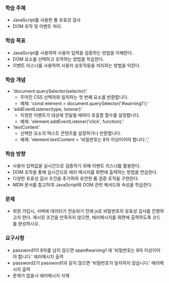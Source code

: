 ### 학습 주제
- JavaScript를 사용한 폼 유효성 검사
- DOM 조작 및 이벤트 처리

### 학습 목표
- JavaScript를 사용하여 사용자 입력을 검증하는 방법을 이해한다.
- DOM 요소를 선택하고 조작하는 방법을 학습한다.
- 이벤트 리스너를 사용하여 사용자 상호작용을 처리하는 방법을 익힌다.

### 학습 개념
- 'document.querySelector(selector)'
  - 주어진 CSS 선택자와 일치하는 첫 번째 요소를 반환합니다.
  - 예제: 'const element = document.querySelector('#warning1');'
- 'addEventListener(type, listener)'
  - 지정한 이벤트가 대상에 전달될 때마다 호출할 함수를 설정합니다.
  - 예제: 'element.addEventListener('click', function);'
- 'textContent'
  - 선택한 요소의 텍스트 콘텐츠를 설정하거나 반환합니다.
  - 예제: 'element.textContent = '비밀번호는 8자 이상이어야 합니다.';'

### 학습 방향
- 사용자 입력값을 실시간으로 검증하기 위해 이벤트 리스너를 활용한다.
- DOM 조작을 통해 실시간으로 에러 메시지를 화면에 출력하는 방법을 연습한다.
- 다양한 유효성 검사 조건을 추가하여 유연한 폼 검증 로직을 구현한다.
- MDN 문서를 참고하여 JavaScript와 DOM 관련 메서드와 속성을 학습한다.

### 문제
- 회원 가입시, 서버에 데이터가 전송되기 전에 js로 비밀번호의 유효성 검사를 진행하고자 한다. 제시된 조건을 만족하지 않으면, 에러메시지를 화면에 출력하도록 코드를 완성하시오.

### 요구사항
- password1이 8자를 넘지 않으면 span#warning1 에 '비밀번호는 8자 이상이어야 합니다.' 에러메시지 출력
- password2가 password1과 같지 않으면 '비밀번호가 일치하지 않습니다.' 에러메시지 출력
- 문제가 없을시 에러메시지 삭제
